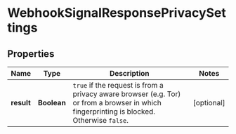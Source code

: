 

# WebhookSignalResponsePrivacySettings


## Properties

| Name | Type | Description | Notes |
|------------ | ------------- | ------------- | -------------|
|**result** | **Boolean** | `true` if the request is from a privacy aware browser (e.g. Tor) or from a browser in which fingerprinting is blocked. Otherwise `false`.  |  [optional] |




